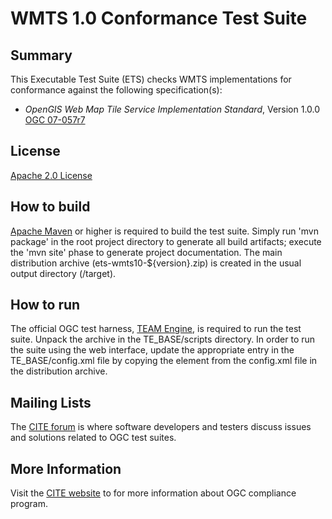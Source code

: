 # WMTS 1.0 Conformance Test Suite

## Summary

This Executable Test Suite (ETS) checks WMTS implementations for conformance 
against the following specification(s):

* _OpenGIS Web Map Tile Service Implementation Standard_, Version 1.0.0 
  [OGC 07-057r7](http://portal.opengeospatial.org/files/?artifact_id=35326)

  
## License

[Apache 2.0 License](LICENSE.md)


## How to build

[Apache Maven](http://maven.apache.org/) or higher is required to build 
the test suite. Simply run 'mvn package' in the root project directory to 
generate all build artifacts; execute the 'mvn site' phase to generate project 
documentation. The main distribution archive (ets-wmts10-${version}.zip) is 
created in the usual output directory (/target).


## How to run
The official OGC test harness, [TEAM Engine](https://github.com/opengeospatial/teamengine), 
is required to run the test suite. Unpack the archive in the TE_BASE/scripts 
directory. In order to run the suite using the web interface, update the 
appropriate entry in the TE_BASE/config.xml file by copying the <standard> 
element from the config.xml file in the distribution archive.


## Mailing Lists

The [CITE forum](http://cite.opengeospatial.org/forum) is where software developers 
and testers discuss issues and solutions related to OGC test suites.


## More Information

Visit the [CITE website](http://cite.opengeospatial.org/) to for more information 
about OGC compliance program.
